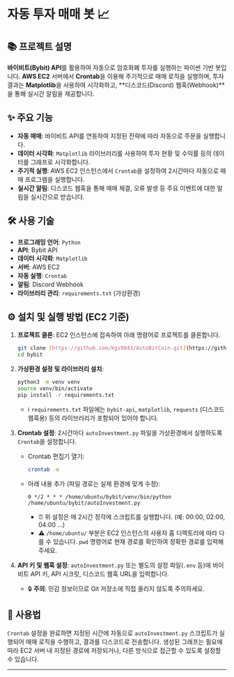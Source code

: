 #  자동 투자 매매 봇 📈

## 📚 프로젝트 설명

**바이비트(Bybit) API**를 활용하여 자동으로 암호화폐 투자를 실행하는 파이썬 기반 봇입니다. **AWS EC2** 서버에서 **Crontab**을 이용해 주기적으로 매매 로직을 실행하며, 투자 결과는 **Matplotlib**을 사용하여 시각화하고, **디스코드(Discord) 웹훅(Webhook)**을 통해 실시간 알림을 제공합니다.

## ✨ 주요 기능

* **자동 매매**: 바이비트 API를 연동하여 지정된 전략에 따라 자동으로 주문을 실행합니다.
* **데이터 시각화**: `Matplotlib` 라이브러리를 사용하여 투자 현황 및 수익률 등의 데이터를 그래프로 시각화합니다.
* **주기적 실행**: AWS EC2 인스턴스에서 `Crontab`을 설정하여 2시간마다 자동으로 매매 프로그램을 실행합니다.
* **실시간 알림**: 디스코드 웹훅을 통해 매매 체결, 오류 발생 등 주요 이벤트에 대한 알림을 실시간으로 받습니다.

## 🛠️ 사용 기술

* **프로그래밍 언어**: `Python`
* **API**: Bybit API
* **데이터 시각화**: `Matplotlib`
* **서버**: AWS EC2
* **자동 실행**: `Crontab`
* **알림**: Discord Webhook
* **라이브러리 관리**: `requirements.txt` (가상환경)

## ⚙️ 설치 및 실행 방법 (EC2 기준)

1.  **프로젝트 클론**:
    EC2 인스턴스에 접속하여 아래 명령어로 프로젝트를 클론합니다.
    ```bash
    git clone [https://github.com/kgs9843/AutoBitCoin.git](https://github.com/kgs9843/AutoBitCoin.git)
    cd bybit
    ```

2.  **가상환경 설정 및 라이브러리 설치**:
    ```bash
    python3 -m venv venv
    source venv/bin/activate
    pip install -r requirements.txt
    ```
    * ℹ️ `requirements.txt` 파일에는 `bybit-api`, `matplotlib`, `requests` (디스코드 웹훅용) 등의 라이브러리가 포함되어 있어야 합니다.

3.  **Crontab 설정**:
    2시간마다 `autoInvestment.py` 파일을 가상환경에서 실행하도록 `Crontab`을 설정합니다.

    * Crontab 편집기 열기:
        ```bash
        crontab -e
        ```
    * 아래 내용 추가 (파일 경로는 실제 환경에 맞게 수정):
        ```cron
        0 */2 * * * /home/ubuntu/bybit/venv/bin/python /home/ubuntu/bybit/autoInvestment.py
        ```
        * ⏰ 위 설정은 매 2시간 정각에 스크립트를 실행합니다. (예: 00:00, 02:00, 04:00 ...)
        * ⚠️ `/home/ubuntu/` 부분은 EC2 인스턴스의 사용자 홈 디렉토리에 따라 다를 수 있습니다. `pwd` 명령어로 현재 경로를 확인하여 정확한 경로를 입력해주세요.

4.  **API 키 및 웹훅 설정**:
    `autoInvestment.py` 또는 별도의 설정 파일(`.env` 등)에 바이비트 API 키, API 시크릿, 디스코드 웹훅 URL을 입력합니다.
    * 🔒 **주의**: 민감 정보이므로 Git 저장소에 직접 올리지 않도록 주의하세요.

## 🚀 사용법

`Crontab` 설정을 완료하면 지정된 시간에 자동으로 `autoInvestment.py` 스크립트가 실행되어 매매 로직을 수행하고, 결과를 디스코드로 전송합니다. 생성된 그래프는 필요에 따라 EC2 서버 내 지정된 경로에 저장되거나, 다른 방식으로 접근할 수 있도록 설정할 수 있습니다.

---
